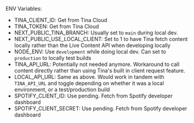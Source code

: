 ENV Variables:

- TINA_CLIENT_ID: Get from Tina Cloud
- TINA_TOKEN: Get from Tina Cloud
- NEXT_PUBLIC_TINA_BRANCH: Usually set to `main` during local dev.
- NEXT_PUBLIC_USE_LOCAL_CLIENT: Set to 1 to have Tina fetch content locally rather than the Live Content API when developing locally
- NODE_ENV: Use `development` while doing local dev. Can set to `production` to locally test builds
- TINA_API_URL: Potentially not needed anymore. Workaround to call content directly rather than using Tina's built in client request feature.
- LOCAL_API_URL: Same as above. Would work in tandem with `TINA_API_URL` and toggle depending on whether it was a local environment, or a test/production build
- SPOTIFY_CLIENT_ID: Use pending. Fetch from Spotify developer dashboard
- SPOTIFY_CLIENT_SECRET: Use pending. Fetch from Spotify developer dashboard
